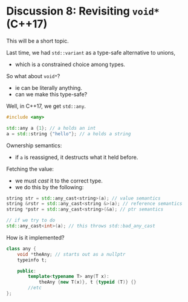 # Discussion 8: Revisiting `void*` (C++17)
This will be a short topic.

Last time, we had `std::variant` as a type-safe alternative to unions,
- which is a constrained choice among types.

So what about `void*`?
- ie can be literally anything.
- can we make this type-safe?

Well, in C++17, we get `std::any`.

```cpp
#include <any>

std::any a {1}; // a holds an int
a = std::string {"hello"}; // a holds a string
```

Ownership semantics:
- if `a` is reassigned, it destructs what it held before.

Fetching the value:
- we must *cast* it to the correct type.
- we do this by the following:
```cpp
string str = std::any_cast<string>(a); // value semantics
string &rstr = std::any_cast<string &>(a); // reference semantics
string *pstr = std::any_cast<string>(&a); // ptr semantics

// if we try to do 
std::any_cast<int>(a); // this throws std::bad_any_cast
```

How is it implemented?
```cpp
class any {
    void *theAny; // starts out as a nullptr
    typeinfo t;

    public:
        template<typename T> any(T x):
            theAny {new T(x)}, t {typeid (T)} {}
        //etc
};
```
